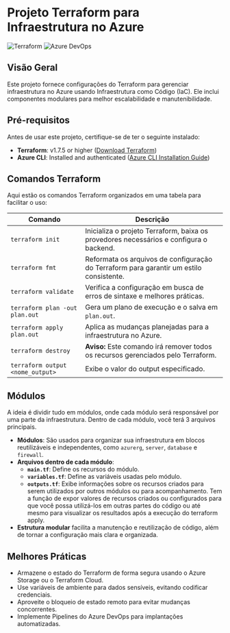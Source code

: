 # Projeto Terraform para Infraestrutura no Azure
![Terraform](https://img.shields.io/badge/Terraform-7B42BC?style=for-the-badge&logo=terraform&logoColor=white)
![Azure DevOps](https://img.shields.io/badge/Azure_DevOps-0078D7?style=for-the-badge&logo=azure-devops&logoColor=white)

## Visão Geral

Este projeto fornece configurações do Terraform para gerenciar infraestrutura no Azure usando Infraestrutura como Código (IaC). Ele inclui componentes modulares para melhor escalabilidade e manutenibilidade.

## Pré-requisitos

Antes de usar este projeto, certifique-se de ter o seguinte instalado:

- **Terraform**: v1.7.5 or higher ([Download Terraform](https://developer.hashicorp.com/terraform/downloads))
- **Azure CLI**: Installed and authenticated ([Azure CLI Installation Guide](https://learn.microsoft.com/en-us/cli/azure/install-azure-cli))


## Comandos Terraform

Aqui estão os comandos Terraform organizados em uma tabela para facilitar o uso:

| **Comando**                         | **Descrição**                                               |
|-------------------------------------|-------------------------------------------------------------|
| `terraform init`                    | Inicializa o projeto Terraform, baixa os provedores necessários e configura o backend. |
| `terraform fmt`                     | Reformata os arquivos de configuração do Terraform para garantir um estilo consistente. |
| `terraform validate`                | Verifica a configuração em busca de erros de sintaxe e melhores práticas. |
| `terraform plan -out plan.out`      | Gera um plano de execução e o salva em `plan.out`. |
| `terraform apply plan.out`          | Aplica as mudanças planejadas para a infraestrutura no Azure. |
| `terraform destroy`                 | **Aviso:** Este comando irá remover todos os recursos gerenciados pelo Terraform. |
| `terraform output <nome_output>` | Exibe o valor do output especificado. |


## Módulos

A ideia é dividir tudo em módulos, onde cada módulo será responsável por uma parte da infraestrutura. Dentro de cada módulo, você terá 3 arquivos principais.

- **Módulos**: São usados para organizar sua infraestrutura em blocos reutilizáveis e independentes, como `azurerg`, `server`, `database` e `firewall`.
- **Arquivos dentro de cada módulo**:
    - **`main.tf`**: Define os recursos do módulo.
    - **`variables.tf`**: Define as variáveis usadas pelo módulo.
    - **`outputs.tf`**: Exibe informações sobre os recursos criados para serem utilizados por outros módulos ou para acompanhamento.  Tem a função de expor valores de recursos criados ou configurados para que você possa utilizá-los em outras partes do código ou até mesmo para visualizar os resultados após a execução do terraform apply.
- **Estrutura modular** facilita a manutenção e reutilização de código, além de tornar a configuração mais clara e organizada.

## Melhores Práticas

- Armazene o estado do Terraform de forma segura usando o Azure Storage ou o Terraform Cloud.
- Use variáveis de ambiente para dados sensíveis, evitando codificar credenciais.
- Aproveite o bloqueio de estado remoto para evitar mudanças concorrentes.
- Implemente Pipelines do Azure DevOps para implantações automatizadas.